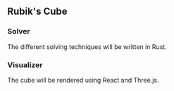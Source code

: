 ## Rubik's Cube

### Solver

The different solving techniques will be written in Rust.

### Visualizer

The cube will be rendered using React and Three.js.
